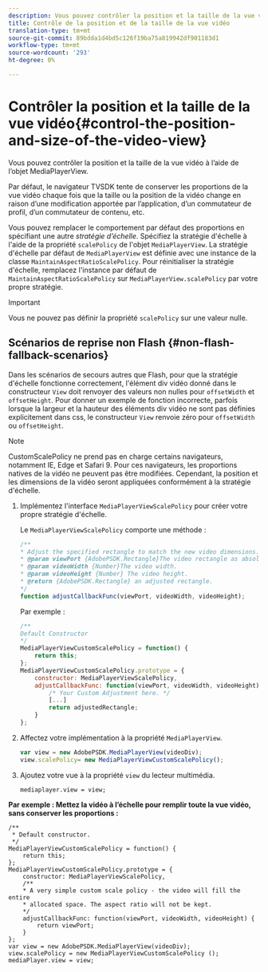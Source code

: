```yaml
---
description: Vous pouvez contrôler la position et la taille de la vue vidéo à l’aide de l’objet MediaPlayerView.
title: Contrôle de la position et de la taille de la vue vidéo
translation-type: tm+mt
source-git-commit: 89bdda1d4bd5c126f19ba75a819942df901183d1
workflow-type: tm+mt
source-wordcount: '293'
ht-degree: 0%

---
```



# Contrôler la position et la taille de la vue vidéo{#control-the-position-and-size-of-the-video-view}

Vous pouvez contrôler la position et la taille de la vue vidéo à l’aide de l’objet MediaPlayerView.

Par défaut, le navigateur TVSDK tente de conserver les proportions de la vue vidéo chaque fois que la taille ou la position de la vidéo change en raison d’une modification apportée par l’application, d’un commutateur de profil, d’un commutateur de contenu, etc.

Vous pouvez remplacer le comportement par défaut des proportions en spécifiant une autre *stratégie d’échelle*. Spécifiez la stratégie d&#39;échelle à l&#39;aide de la propriété `scalePolicy` de l&#39;objet `MediaPlayerView`. La stratégie d&#39;échelle par défaut de `MediaPlayerView` est définie avec une instance de la classe `MaintainAspectRatioScalePolicy`. Pour réinitialiser la stratégie d&#39;échelle, remplacez l&#39;instance par défaut de `MaintainAspectRatioScalePolicy` sur `MediaPlayerView.scalePolicy` par votre propre stratégie.

>[!IMPORTANT]
>
>Vous ne pouvez pas définir la propriété `scalePolicy` sur une valeur nulle.

## Scénarios de reprise non Flash {#non-flash-fallback-scenarios}

Dans les scénarios de secours autres que Flash, pour que la stratégie d&#39;échelle fonctionne correctement, l&#39;élément div vidéo donné dans le constructeur `View` doit renvoyer des valeurs non nulles pour `offsetWidth` et `offsetHeight`. Pour donner un exemple de fonction incorrecte, parfois lorsque la largeur et la hauteur des éléments div vidéo ne sont pas définies explicitement dans css, le constructeur `View` renvoie zéro pour `offsetWidth` ou `offsetHeight`.

>[!NOTE]
>
>CustomScalePolicy ne prend pas en charge certains navigateurs, notamment IE, Edge et Safari 9. Pour ces navigateurs, les proportions natives de la vidéo ne peuvent pas être modifiées. Cependant, la position et les dimensions de la vidéo seront appliquées conformément à la stratégie d&#39;échelle.

1. Implémentez l&#39;interface `MediaPlayerViewScalePolicy` pour créer votre propre stratégie d&#39;échelle.

   Le `MediaPlayerViewScalePolicy` comporte une méthode :

   ```js
   /** 
   * Adjust the specified rectangle to match the new video dimensions. 
   * @param viewPort {AdobePSDK.Rectangle}The video rectangle as absolute position. 
   * @param videoWidth {Number}The video width. 
   * @param videoHeight {Number} The video height. 
   * @return {AdobePSDK.Rectangle} an adjusted rectangle. 
   */ 
   function adjustCallbackFunc(viewPort, videoWidth, videoHeight);
   ```

   Par exemple :

   ```js
   /** 
   Default Constructor 
   */ 
   MediaPlayerViewCustomScalePolicy = function() { 
       return this; 
   }; 
   MediaPlayerViewCustomScalePolicy.prototype = { 
       constructor: MediaPlayerViewScalePolicy, 
       adjustCallbackFunc: function(viewPort, videoWidth, videoHeight) { 
           /* Your Custom Adjustment here. */ 
           [...] 
           return adjustedRectangle; 
       } 
   };
   ```

1. Affectez votre implémentation à la propriété `MediaPlayerView`.

   ```js
   var view = new AdobePSDK.MediaPlayerView(videoDiv); 
   view.scalePolicy= new MediaPlayerViewCustomScalePolicy();
   ```

1. Ajoutez votre vue à la propriété `view` du lecteur multimédia.

   ```
   mediaplayer.view = view;
   ```

<!--<a id="example_ABCD79AE29DB4A668F9A8B729FE44AF9"></a>-->

**Par exemple : Mettez la vidéo à l’échelle pour remplir toute la vue vidéo, sans conserver les proportions :**

```
/** 
 * Default constructor. 
 */ 
MediaPlayerViewCustomScalePolicy = function() { 
    return this; 
}; 
MediaPlayerViewCustomScalePolicy.prototype = { 
    constructor: MediaPlayerViewScalePolicy, 
    /** 
    * A very simple custom scale policy - the video will fill the entire 
    * allocated space. The aspect ratio will not be kept. 
    */ 
    adjustCallbackFunc: function(viewPort, videoWidth, videoHeight) { 
        return viewPort; 
    } 
}; 
var view = new AdobePSDK.MediaPlayerView(videoDiv); 
view.scalePolicy = new MediaPlayerViewCustomScalePolicy (); 
mediaPlayer.view = view;
```

